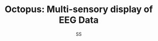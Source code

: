 ---
layout: post
title: "Octopus: Multi-sensory display of EEG Data"
author: "SS"
categories: research
tags: [research,reykjavik]
image: EEG_DALLE.png
---